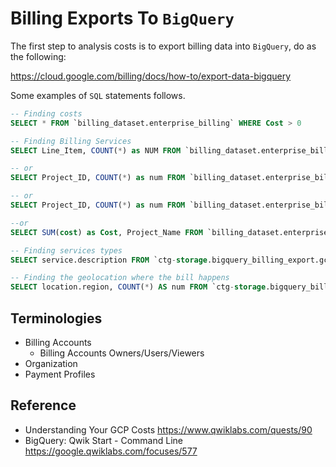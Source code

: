 # Billing Exports To `BigQuery`

The first step to analysis costs is to export billing data into `BigQuery`, do as the following:

https://cloud.google.com/billing/docs/how-to/export-data-bigquery

Some examples of `SQL` statements follows.

`````sql
-- Finding costs
SELECT * FROM `billing_dataset.enterprise_billing` WHERE Cost > 0

-- Finding Billing Services
SELECT Line_Item, COUNT(*) as NUM FROM `billing_dataset.enterprise_billing` GROUP BY Line_Item

-- or
SELECT Project_ID, COUNT(*) as num FROM `billing_dataset.enterprise_billing` GROUP BY Project_ID

-- or
SELECT Project_ID, COUNT(*) as num FROM `billing_dataset.enterprise_billing` GROUP BY Project_ID

--or
SELECT SUM(cost) as Cost, Project_Name FROM `billing_dataset.enterprise_billing` GROUP BY Project_Name

-- Finding services types
SELECT service.description FROM `ctg-storage.bigquery_billing_export.gcp_billing_export_v1_01150A_B8F62B_47D999` GROUP BY service.description

-- Finding the geolocation where the bill happens
SELECT location.region, COUNT(*) AS num FROM `ctg-storage.bigquery_billing_export.gcp_billing_export_v1_01150A_B8F62B_47D999` GROUP BY location.region
`````

## Terminologies

* Billing Accounts
  * Billing Accounts Owners/Users/Viewers
* Organization
* Payment Profiles



## Reference

* Understanding Your GCP Costs https://www.qwiklabs.com/quests/90
* BigQuery: Qwik Start - Command Line https://google.qwiklabs.com/focuses/577